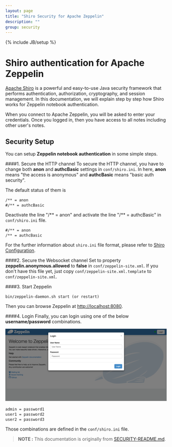 ```yaml
---
layout: page
title: "Shiro Security for Apache Zeppelin"
description: ""
group: security
---
```

<!--
Licensed under the Apache License, Version 2.0 (the "License");
you may not use this file except in compliance with the License.
You may obtain a copy of the License at

http://www.apache.org/licenses/LICENSE-2.0

Unless required by applicable law or agreed to in writing, software
distributed under the License is distributed on an "AS IS" BASIS,
WITHOUT WARRANTIES OR CONDITIONS OF ANY KIND, either express or implied.
See the License for the specific language governing permissions and
limitations under the License.
-->
{% include JB/setup %}

# Shiro authentication for Apache Zeppelin
[Apache Shiro](http://shiro.apache.org/) is a powerful and easy-to-use Java security framework that performs authentication, authorization, cryptography, and session management. In this documentation, we will explain step by step how Shiro works for Zeppelin notebook authentication.

When you connect to Apache Zeppelin, you will be asked to enter your credentials. Once you logged in, then you have access to all notes including other user's notes.

## Security Setup
You can setup **Zeppelin notebook authentication** in some simple steps.

####1. Secure the HTTP channel
To secure the HTTP channel, you have to change both **anon** and **authcBasic** settings in `conf/shiro.ini`. In here, **anon** means "the access is anonymous" and **authcBasic** means "basic auth security".

The default status of them is

```
/** = anon
#/** = authcBasic
```
Deactivate the line "/** = anon" and activate the line "/** = authcBasic" in `conf/shiro.ini` file.

```
#/** = anon
/** = authcBasic
```

For the further information about  `shiro.ini` file format, please refer to [Shiro Configuration](http://shiro.apache.org/configuration.html#Configuration-INISections).

####2. Secure the Websocket channel
Set to property **zeppelin.anonymous.allowed** to **false** in `conf/zeppelin-site.xml`. If you don't have this file yet, just copy `conf/zeppelin-site.xml.template` to `conf/zeppelin-site.xml`.

####3. Start Zeppelin

```
bin/zeppelin-daemon.sh start (or restart)
```

Then you can browse Zeppelin at [http://localhost:8080](http://localhost:8080).

####4. Login
Finally, you can login using one of the below **username/password** combinations.

<center><img src="../assets/themes/zeppelin/img/docs-img/zeppelin-login.png"></center>

```
admin = password1
user1 = password2
user2 = password3
```

Those combinations are defined in the `conf/shiro.ini` file.

> **NOTE :** This documentation is originally from [SECURITY-README.md](https://github.com/apache/zeppelin/blob/master/SECURITY-README.md).
